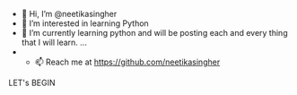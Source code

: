 - 👋 Hi, I’m @neetikasingher
- 👀 I’m interested in learning Python
- 🌱 I’m currently learning python and will be posting each and every thing that I will learn. ...
- - 📫 Reach me at https://github.com/neetikasingher

LET's BEGIN

<!---
neetikasingher/neetikasingher is a ✨ special ✨ repository because its `README.md` (this file) appears on your GitHub profile.
You can click the Preview link to take a look at your changes.
--->
